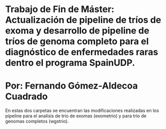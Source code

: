 # Trabajo de Fin de Máster: Actualización de pipeline de tríos de exoma y desarrollo de pipeline de tríos de genoma completo para el diagnóstico de enfermedades raras dentro el programa SpainUDP.

# Por: Fernando Gómez-Aldecoa Cuadrado

En estas dos carpetas se encuentran las modificaciones realizadas en los pipeline para el analisis de trío de exomas (exometrio) y para trío de genomas completos (wgstrio).
